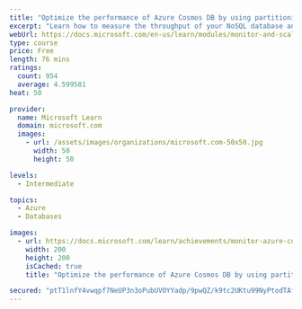 ```yaml
---
title: "Optimize the performance of Azure Cosmos DB by using partitioning and indexing strategies"
excerpt: "Learn how to measure the throughput of your NoSQL database and assess the impact of partition key and indexing strategies on throughput."
webUrl: https://docs.microsoft.com/en-us/learn/modules/monitor-and-scale-cosmos-db/
type: course
price: Free
length: 76 mins
ratings:
  count: 954
  average: 4.599581
heat: 50

provider:
  name: Microsoft Learn
  domain: microsoft.com
  images:
    - url: /assets/images/organizations/microsoft.com-50x50.jpg
      width: 50
      height: 50

levels:
  - Intermediate

topics:
  - Azure
  - Databases

images:
  - url: https://docs.microsoft.com/learn/achievements/monitor-azure-cosmos-db-social.png
    width: 200
    height: 200
    isCached: true
    title: "Optimize the performance of Azure Cosmos DB by using partitioning and indexing strategies"

secured: "ptT1lnfY4vwqpf7NeUP3n3oPubUVOYYadp/9pwQZ/k9tc2UKtu99NyPtodTAfdTaf+RF2samFY6R+NjdF+TrIqEbWfFy80yk4NfOWkwUbCkXaLxMZIzR5vLBfXBskVgJzYAd78YYwe6wj/hmzKA1gtzie0rsu+EwttAN+xenZm2FYD3wCJSGG16jhb8IwJLtTxbDeXpsTwfO133WoxCUu1OAgV5ymhZdVSyaKVnra4MFD7GdFF5ROuWYTvfLxkZeqyA0IuRQtbh0GB9OJLNHHZlEmwpUTvViGHPq6EUp698R9rCqsbVzf5W5d0h1ChfZSbg3vP3XJ73DEjg0RH7W5zy8aCF2YLJTqsOcAOg2l2Q2uISaPwjK9XiFc7HKpzfBHtwsmCvlra6dAwWSSf1yGg==;0UWvGBco4Em6fxyxmyqAjw=="
---
```


